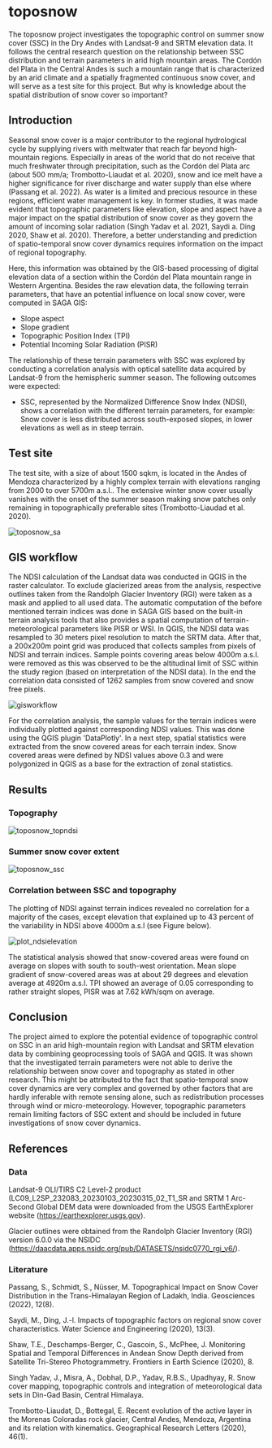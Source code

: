 # toposnow

The toposnow project investigates the topographic control on summer snow cover (SSC) in the Dry Andes with Landsat-9 and SRTM elevation data.
It follows the central research question on the relationship between SSC distribution and terrain parameters in arid high mountain areas. The Cordón del Plata in the Central Andes is such a mountain range that is characterized by an arid climate and a spatially fragmented continuous snow cover, and will serve as a test site for this project. But why is knowledge about the spatial distribution of snow cover so important?

## Introduction

Seasonal snow cover is a major contributor to the regional hydrological cycle by supplying rivers with meltwater that reach far beyond high-mountain regions. Especially in areas of the world that do not receive that much freshwater through precipitation, such as the Cordón del Plata arc (about 500 mm/a; Trombotto-Liaudat et al. 2020), snow and ice melt have a higher significance for river discharge and water supply than else where (Passang et al. 2022). As water is a limited and precious resource in these regions, efficient water management is key. In former studies, it was made evident that topographic parameters like elevation, slope and aspect have a major impact on the spatial distribution of snow cover as they govern the amount of incoming solar radiation (Singh Yadav et al. 2021, Saydi a. Ding 2020, Shaw et al. 2020). Therefore, a better understanding and prediction of spatio-temporal snow cover dynamics requires information on the impact of regional topography.

Here, this information was obtained by the GIS-based processing of digital elevation data of a section within the Cordón del Plata mountain range in Western Argentina. Besides the raw elevation data, the following terrain parameters, that have an potential influence on local snow cover, were computed in SAGA GIS: 

- Slope aspect
- Slope gradient
- Topographic Position Index (TPI)
- Potential Incoming Solar Radiation (PISR)

The relationship of these terrain parameters with SSC was explored by conducting a correlation analysis with optical satellite data acquired by Landsat-9 from the hemispheric summer season. The following outcomes were expected: 

- SSC, represented by the Normalized Difference Snow Index (NDSI), shows a correlation with the different terrain parameters, for example: Snow cover is less distributed across south-exposed slopes, in lower elevations as well as in steep terrain.

## Test site

The test site, with a size of about 1500 sqkm, is located in the Andes of Mendoza characterized by a highly complex terrain with elevations ranging from 2000 to over 5700m a.s.l.. The extensive winter snow cover usually vanishes with the onset of the summer season making snow patches only remaining in topographically preferable sites (Trombotto-Liaudad et al. 2020).

![toposnow_sa](https://user-images.githubusercontent.com/130289392/232322332-4da06a48-3942-433b-badd-313781c498e0.jpeg)


## GIS workflow

The NDSI calculation of the Landsat data was conducted in QGIS in the raster calculator. To exclude glacierized areas from the analysis, respective outlines taken from the Randolph Glacier Inventory (RGI) were taken as a mask and applied to all used data. The automatic computation of the before mentioned terrain indices was done in SAGA GIS based on the built-in terrain analysis tools that also provides a spatial computation of terrain-meteorological parameters like PISR or WSI. In QGIS, the NDSI data was resampled to 30 meters pixel resolution to match the SRTM data. After that, a 200x200m point grid was produced that collects samples from pixels of NDSI and terrain indices. Sample points covering areas below 4000m a.s.l. were removed as this was observed to be the altitudinal limit of SSC within the study region (based on interpretation of the NDSI data). In the end the correlation data consisted of 1262 samples from snow covered and snow free pixels.      

![gisworkflow](https://user-images.githubusercontent.com/130289392/232329687-0880f44f-6b49-4d91-8481-c11c24ca568b.jpg)

For the correlation analysis, the sample values for the terrain indices were individually plotted against corresponding NDSI values. This was done using the QGIS plugin 'DataPlotly'. In a next step, spatial statistics were extracted from the snow covered areas for each terrain index. Snow covered areas were defined by NDSI values above 0.3 and were polygonized in QGIS as a base for the extraction of zonal statistics. 

## Results

### Topography

![toposnow_topndsi](https://user-images.githubusercontent.com/130289392/232324638-73313ed9-6e32-46fc-82a7-84513c4816e3.jpeg)


### Summer snow cover extent

![toposnow_ssc](https://user-images.githubusercontent.com/130289392/232328505-5af3bc34-c971-4e18-8a2c-c69e737a99df.jpeg)


### Correlation between SSC and topography

The plotting of NDSI against terrain indices revealed no correlation for a majority of the cases, except elevation that explained up to 43 percent of the variability in NDSI above 4000m a.s.l (see Figure below).

![plot_ndsielevation](https://user-images.githubusercontent.com/130289392/232330086-bf93d2f7-1bbc-42d8-8275-aa8ae207febb.png)

The statistical analysis showed that snow-covered areas were found on average on slopes with south to south-west orientation. Mean slope gradient of snow-covered areas was at about 29 degrees and elevation average at 4920m a.s.l. TPI showed an average of 0.05 corresponding to rather straight slopes, PISR was at 7.62 kWh/sqm on average.  

## Conclusion

The project aimed to explore the potential evidence of topographic control on SSC in an arid high-mountain region with Landsat and SRTM elevation data by combining geoprocessing tools of SAGA and QGIS. It was shown that the investigated terrain parameters were not able to derive the relationship between snow cover and topography as stated in other research. This might be attributed to the fact that spatio-temporal snow cover dynamics are very complex and governed by other factors that are hardly inferable with remote sensing alone, such as redistribution processes through wind or micro-meteorology. However, topographic parameters remain limiting factors of SSC extent and should be included in future investigations of snow cover dynamics.  

## References

### Data

Landsat-9 OLI/TIRS C2 Level-2 product (LC09_L2SP_232083_20230103_20230315_02_T1_SR and SRTM 1 Arc-Second Global DEM data were downloaded from the USGS EarthExplorer website (https://earthexplorer.usgs.gov).

Glacier outlines were obtained from the Randolph Glacier Inventory (RGI) version 6.0.0 via the NSIDC (https://daacdata.apps.nsidc.org/pub/DATASETS/nsidc0770_rgi_v6/). 

### Literature

Passang, S., Schmidt, S., Nüsser, M. Topographical Impact on Snow Cover Distribution in the Trans-Himalayan Region of Ladakh, India. Geosciences (2022), 12(8).

Saydi, M., Ding, J.-l. Impacts of topographic factors on regional snow cover characteristics. Water Science and Engineering (2020), 13(3).

Shaw, T.E., Deschamps-Berger, C., Gascoin, S., McPhee, J. Monitoring Spatial and Temporal Differences in Andean Snow Depth derived from Satellite Tri-Stereo Photogrammetry. Frontiers in Earth Science (2020), 8.

Singh Yadav, J., Misra, A., Dobhal, D.P., Yadav, R.B.S., Upadhyay, R. Snow cover mapping, topographic controls and integration of meteorological data sets in Din-Gad Basin, Central Himalaya.

Trombotto-Liaudat, D., Bottegal, E. Recent evolution of the active layer in the Morenas Coloradas rock glacier, Central Andes, Mendoza, Argentina and its relation with kinematics. Geographical Research Letters (2020), 46(1).
